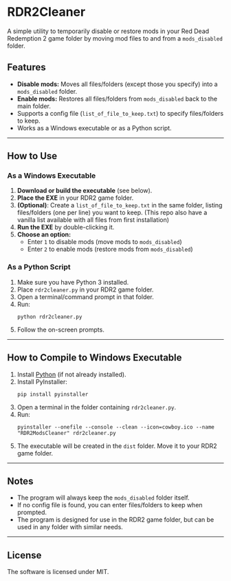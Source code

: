 # RDR2Cleaner

A simple utility to temporarily disable or restore mods in your Red Dead Redemption 2 game folder by moving mod files to and from a `mods_disabled` folder.

## Features

- **Disable mods:** Moves all files/folders (except those you specify) into a `mods_disabled` folder.
- **Enable mods:** Restores all files/folders from `mods_disabled` back to the main folder.
- Supports a config file (`list_of_file_to_keep.txt`) to specify files/folders to keep.
- Works as a Windows executable or as a Python script.

---

## How to Use

### As a Windows Executable

1. **Download or build the executable** (see below).
2. **Place the EXE** in your RDR2 game folder.
3. **(Optional)**: Create a `list_of_file_to_keep.txt` in the same folder, listing files/folders (one per line) you want to keep. (This repo also have a vanilla list available with all files from first installation)
4. **Run the EXE** by double-clicking it.
5. **Choose an option:**
    - Enter `1` to disable mods (move mods to `mods_disabled`)
    - Enter `2` to enable mods (restore mods from `mods_disabled`)

### As a Python Script

1. Make sure you have Python 3 installed.
2. Place `rdr2cleaner.py` in your RDR2 game folder.
3. Open a terminal/command prompt in that folder.
4. Run:
    ```
    python rdr2cleaner.py
    ```
5. Follow the on-screen prompts.

---

## How to Compile to Windows Executable

1. Install [Python](https://www.python.org/downloads/) (if not already installed).
2. Install PyInstaller:
    ```
    pip install pyinstaller
    ```
3. Open a terminal in the folder containing `rdr2cleaner.py`.
4. Run:
    ```
    pyinstaller --onefile --console --clean --icon=cowboy.ico --name "RDR2ModsCleaner" rdr2cleaner.py
    ```
5. The executable will be created in the `dist` folder. Move it to your RDR2 game folder.

---

## Notes

- The program will always keep the `mods_disabled` folder itself.
- If no config file is found, you can enter files/folders to keep when prompted.
- The program is designed for use in the RDR2 game folder, but can be used in any folder with similar needs.

---

## License

The software is licensed under MIT.
